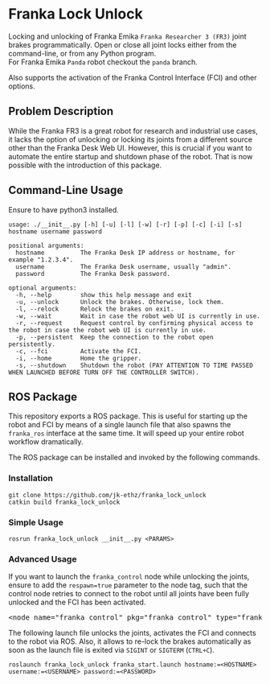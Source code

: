 # Franka Lock Unlock


Locking and unlocking of Franka Emika `Franka Researcher 3 (FR3)` joint brakes programmatically. Open or close all joint locks either from the command-line, or from any Python program.   
For Franka Emika `Panda` robot checkout the `panda` branch.

Also supports the activation of the Franka Control Interface (FCI) and other options.

## Problem Description

While the Franka FR3 is a great robot for research and industrial use cases, it lacks the option of unlocking or locking its joints from a different source other than the Franka Desk Web UI. However, this is crucial if you want to automate the entire startup and shutdown phase of the robot. That is now possible with the introduction of this package.

## Command-Line Usage
Ensure to have python3 installed.

```
usage: ./__init__.py [-h] [-u] [-l] [-w] [-r] [-p] [-c] [-i] [-s] hostname username password

positional arguments:
  hostname          The Franka Desk IP address or hostname, for example "1.2.3.4".
  username          The Franka Desk username, usually "admin".
  password          The Franka Desk password.

optional arguments:
  -h, --help        show this help message and exit
  -u, --unlock      Unlock the brakes. Otherwise, lock them.
  -l, --relock      Relock the brakes on exit.
  -w, --wait        Wait in case the robot web UI is currently in use.
  -r, --request     Request control by confirming physical access to the robot in case the robot web UI is currently in use.
  -p, --persistent  Keep the connection to the robot open persistently.
  -c, --fci         Activate the FCI.
  -i, --home        Home the gripper.
  -s, --shutdown    Shutdown the robot (PAY ATTENTION TO TIME PASSED WHEN LAUNCHED BEFORE TURN OFF THE CONTROLLER SWITCH).
```

## ROS Package

This repository exports a ROS package. This is useful for starting up the robot and FCI by means of a single launch file that also spawns the `franka_ros` interface at the same time. It will speed up your entire robot workflow dramatically.

The ROS package can be installed and invoked by the following commands.

### Installation

```
git clone https://github.com/jk-ethz/franka_lock_unlock
catkin build franka_lock_unlock
```

### Simple Usage

```
rosrun franka_lock_unlock __init__.py <PARAMS>
```

### Advanced Usage

If you want to launch the `franka_control` node while unlocking the joints, ensure to add the `respawn=true` parameter to the node tag, such that the control node retries to connect to the robot until all joints have been fully unlocked and the FCI has been activated.

<pre>
&lt;node name="franka_control" pkg="franka_control" type="franka_control_node" output="screen" <b>respawn="true"</b> /&gt;
</pre>

The following launch file unlocks the joints, activates the FCI and connects to the robot via ROS. Also, it allows to re-lock the brakes automatically as soon as the launch file is exited via `SIGINT` or `SIGTERM` (`CTRL+C`).

```
roslaunch franka_lock_unlock franka_start.launch hostname:=<HOSTNAME> username:=<USERNAME> password:=<PASSWORD>
```
